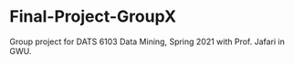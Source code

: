# Final-Project-GroupX
Group project for DATS 6103 Data Mining, Spring 2021 with Prof. Jafari in GWU.
